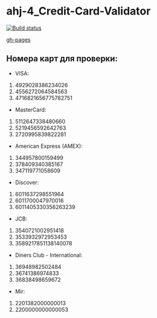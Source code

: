 # ahj-4_Credit-Card-Validator

[![Build status](https://ci.appveyor.com/api/projects/status/l2uo2vqi8iipyk7l?svg=true)](https://ci.appveyor.com/project/SergeStepanov/ahj-4-credit-card-validator)

[gh-pages](https://sergestepanov.github.io/ahj-4_Credit-Card-Validator/)

## Номера карт для проверки:

* VISA:
1. 4929028386234026
1. 4556272064584563
1. 4716821656775782751

* MasterCard:
1. 5112647338480660
1. 5219456592642763
1. 2720995839822281

* American Express (AMEX):
1. 344957800159499
1. 378409340385167
1. 347119771058609

* Discover:
1. 6011637298551964
1. 6011700047970016
1. 6011405330356263239

* JCB:
1. 3540721002951418
1. 3533932972953453
1. 3589217851138140078

* Diners Club - International:
1. 36948982502484
1. 36741386974833
1. 36838498659672

* Mir:
1. 2201382000000013
1. 2200000000000053